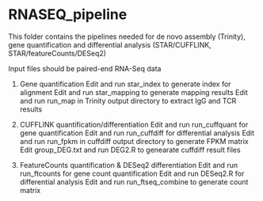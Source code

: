# RNASEQ_pipeline
This folder contains the pipelines needed for de novo assembly (Trinity), gene quantification and differential analysis (STAR/CUFFLINK, STAR/featureCounts/DESeq2)

Input files should be paired-end RNA-Seq data

1) Gene quantification
Edit and run star_index to generate index for alignment
Edit and run star_mapping to generate mapping results
Edit and run run_map in Trinity output directory to extract IgG and TCR results

2) CUFFLINK quantification/differentiation
Edit and run run_cuffquant for gene quantification
Edit and run run_cuffdiff for differential analysis
Edit and run run_fpkm in cuffdiff output directory to generate FPKM matrix
Edit group_DEG.txt and run DEG2.R to genearate cuffdiff result files

3) FeatureCounts quantification & DESeq2 differentiation
Edit and run run_ftcounts for gene count quantification
Edit and run DESeq2.R for differential analysis
Edit and run run_ftseq_combine to generate count matrix

